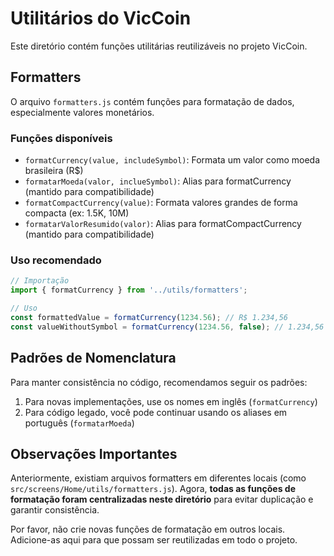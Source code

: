 # Utilitários do VicCoin

Este diretório contém funções utilitárias reutilizáveis no projeto VicCoin.

## Formatters

O arquivo `formatters.js` contém funções para formatação de dados, especialmente valores monetários.

### Funções disponíveis

- `formatCurrency(value, includeSymbol)`: Formata um valor como moeda brasileira (R$)
- `formatarMoeda(valor, inclueSymbol)`: Alias para formatCurrency (mantido para compatibilidade)
- `formatCompactCurrency(value)`: Formata valores grandes de forma compacta (ex: 1.5K, 10M)
- `formatarValorResumido(valor)`: Alias para formatCompactCurrency (mantido para compatibilidade)

### Uso recomendado

```javascript
// Importação
import { formatCurrency } from '../utils/formatters';

// Uso
const formattedValue = formatCurrency(1234.56); // R$ 1.234,56
const valueWithoutSymbol = formatCurrency(1234.56, false); // 1.234,56
```

## Padrões de Nomenclatura

Para manter consistência no código, recomendamos seguir os padrões:

1. Para novas implementações, use os nomes em inglês (`formatCurrency`)
2. Para código legado, você pode continuar usando os aliases em português (`formatarMoeda`)

## Observações Importantes

Anteriormente, existiam arquivos formatters em diferentes locais (como `src/screens/Home/utils/formatters.js`).
Agora, **todas as funções de formatação foram centralizadas neste diretório** para evitar duplicação e garantir consistência.

Por favor, não crie novas funções de formatação em outros locais. Adicione-as aqui para que possam ser reutilizadas em todo o projeto. 